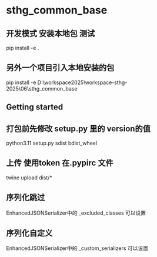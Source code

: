 # sthg_common_base


##  开发模式 安装本地包 测试
pip install -e .

##  另外一个项目引入本地安装的包
pip install -e D:\workspace2025\workspace-sthg-2025\06\sthg_common_base

## Getting started
## 打包前先修改  setup.py 里的 version的值
 python3.11 setup.py sdist bdist_wheel
## 上传 使用token 在.pypirc 文件
 twine upload dist/*

## 序列化跳过
EnhancedJSONSerializer中的 _excluded_classes 可以设置
## 序列化自定义
EnhancedJSONSerializer中的 _custom_serializers 可以设置

